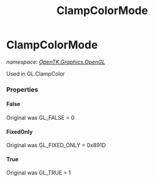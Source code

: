 ﻿---
title: ClampColorMode
---

# ClampColorMode
_namespace: [OpenTK.Graphics.OpenGL](N-OpenTK.Graphics.OpenGL.html)_

Used in GL.ClampColor



### Properties

#### False
Original was GL_FALSE = 0
#### FixedOnly
Original was GL_FIXED_ONLY = 0x891D
#### True
Original was GL_TRUE = 1

